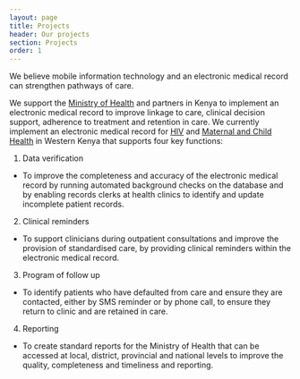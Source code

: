 ```yaml
---
layout: page
title: Projects
header: Our projects
section: Projects
order: 1
---
```


<p class="lead">We believe mobile information technology and an electronic medical record can strengthen pathways of care.</p>

We support the [Ministry of Health](http://www.publichealth.go.ke) and partners in Kenya to implement an electronic medical record to improve linkage to care, clinical decision support, adherence to treatment and retention in care. We currently implement an electronic medical record for [HIV](/projects/hiv) and [Maternal and Child Health](/projects/mch) in Western Kenya that supports four key functions:

 1. Data verification
  - To improve the completeness and accuracy of the electronic medical record by running automated background checks on the database and by enabling records clerks at health clinics to identify and update incomplete patient records.

 2. Clinical reminders
  - To support clinicians during outpatient consultations and improve the provision of standardised care, by providing clinical reminders within the electronic medical record.

 3. Program of follow up
  - To identify patients who have defaulted from care and ensure they are contacted, either by SMS reminder or by phone call, to ensure they return to clinic and are retained in care.

 4. Reporting
  - To create standard reports for the Ministry of Health that can be accessed at local, district, provincial and national levels to improve the quality, completeness and timeliness and reporting.
